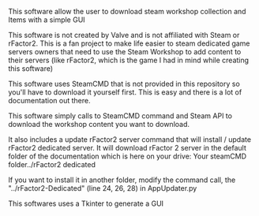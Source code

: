 This software allow the user to download steam workshop collection and Items with a simple GUI

This software is not created by Valve and is not affiliated with Steam or rFactor2.
This is a fan project to make life easier to steam dedicated game servers owners that need to use the Steam Workshop to add content to their servers (like rFactor2, which is the game I had in mind while creating this software)



This software uses SteamCMD that is not provided in this repository so you'll have to download it yourself first. This is easy and there is a lot of documentation out there.



This software simply calls to SteamCMD command and Steam API to download the workshop content you want to download.



It also includes a update rFactor2 server command that will install / update rFactor2 dedicated server. It will download rFactor 2 server in the default folder of the documentation which is here on your drive: Your steamCMD folder../rFactor2 dedicated

If you want to install it in another folder, modify the command call, the "../rFactor2-Dedicated"  (line 24, 26, 28) in AppUpdater.py



This softwares uses a Tkinter to generate a GUI
